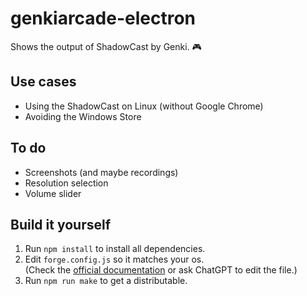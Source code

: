 # genkiarcade-electron
Shows the output of ShadowCast by Genki. 🎮

## Use cases

- Using the ShadowCast on Linux (without Google Chrome)
- Avoiding the Windows Store

## To do

- Screenshots (and maybe recordings)
- Resolution selection
- Volume slider

## Build it yourself

1. Run `npm install` to install all dependencies.
2. Edit `forge.config.js` so it matches your os.  
    (Check the [official documentation](https://www.electronforge.io/config/makers) or ask ChatGPT to edit the file.)
3. Run `npm run make` to get a distributable.